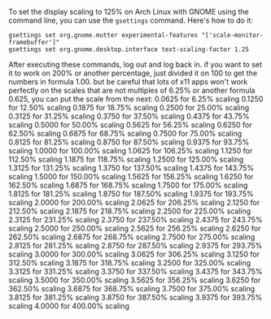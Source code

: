 To set the display scaling to 125% on Arch Linux with GNOME using the command line, you can use the `gsettings` command. Here's how to do it:




```
gsettings set org.gnome.mutter experimental-features "['scale-monitor-framebuffer']"
gsettings set org.gnome.desktop.interface text-scaling-factor 1.25
```


After executing these commands, log out and log back in.
if you want to set it to work on 200% or another percentage, just divided it on 100 to get the numbers in formula 1.00. 
but be careful that lots of x11 apps  won't work perfectly on the scales that are not multiples of 6.25% or another formula 0.625,   you can put the scale from the next: 
0.0625 for 6.25% scaling
0.1250 for 12.50% scaling
0.1875 for 18.75% scaling
0.2500 for 25.00% scaling
0.3125 for 31.25% scaling
0.3750 for 37.50% scaling
0.4375 for 43.75% scaling
0.5000 for 50.00% scaling
0.5625 for 56.25% scaling
0.6250 for 62.50% scaling
0.6875 for 68.75% scaling
0.7500 for 75.00% scaling
0.8125 for 81.25% scaling
0.8750 for 87.50% scaling
0.9375 for 93.75% scaling
1.0000 for 100.00% scaling
1.0625 for 106.25% scaling
1.1250 for 112.50% scaling
1.1875 for 118.75% scaling
1.2500 for 125.00% scaling
1.3125 for 131.25% scaling
1.3750 for 137.50% scaling
1.4375 for 143.75% scaling
1.5000 for 150.00% scaling
1.5625 for 156.25% scaling
1.6250 for 162.50% scaling
1.6875 for 168.75% scaling
1.7500 for 175.00% scaling
1.8125 for 181.25% scaling
1.8750 for 187.50% scaling
1.9375 for 193.75% scaling
2.0000 for 200.00% scaling
2.0625 for 206.25% scaling
2.1250 for 212.50% scaling
2.1875 for 218.75% scaling
2.2500 for 225.00% scaling
2.3125 for 231.25% scaling
2.3750 for 237.50% scaling
2.4375 for 243.75% scaling
2.5000 for 250.00% scaling
2.5625 for 256.25% scaling
2.6250 for 262.50% scaling
2.6875 for 268.75% scaling
2.7500 for 275.00% scaling
2.8125 for 281.25% scaling
2.8750 for 287.50% scaling
2.9375 for 293.75% scaling
3.0000 for 300.00% scaling
3.0625 for 306.25% scaling
3.1250 for 312.50% scaling
3.1875 for 318.75% scaling
3.2500 for 325.00% scaling
3.3125 for 331.25% scaling
3.3750 for 337.50% scaling
3.4375 for 343.75% scaling
3.5000 for 350.00% scaling
3.5625 for 356.25% scaling
3.6250 for 362.50% scaling
3.6875 for 368.75% scaling
3.7500 for 375.00% scaling
3.8125 for 381.25% scaling
3.8750 for 387.50% scaling
3.9375 for 393.75% scaling
4.0000 for 400.00% scaling

